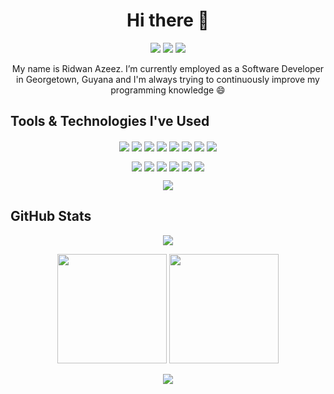 <h1 align="center">
    Hi there 👋 
</h1>

<p align="center">
    <a href="https://www.linkedin.com/in/ridwanazeez/" target="_blank"><img src="https://img.shields.io/badge/LinkedIn-0077B5?style=for-the-badge&logo=linkedin&logoColor=white"></img></a>
    <a href="https://www.twitter.com/awholeskunt/" target="_blank"><img src="https://img.shields.io/badge/Twitter-1D9BF0?style=for-the-badge&logo=twitter&logoColor=white"></img></a>
    <a href="https://www.instagram.com/ridwanazeez/" target="_blank"><img src="https://img.shields.io/badge/Instagram-E4405F?style=for-the-badge&logo=instagram&logoColor=white"></img></a>
</p>

<p align="center">
    My name is Ridwan Azeez. I’m currently employed as a Software Developer in Georgetown, Guyana and I'm always trying to continuously improve my programming knowledge 😄
</p>

## Tools & Technologies I've Used

<p align="center">
    <a href="https://angular.io/" target="_blank"><img align="center" src="https://img.shields.io/badge/Angular-DD0031.svg?style=for-the-badge&logo=angular&logoColor=white"/></a>
    <a href="https://getbootstrap.com/" target="_blank"><img align="center" src="https://img.shields.io/badge/Bootstrap-563D7C.svg?style=for-the-badge&logo=bootstrap&logoColor=white"/></a>
    <a href="https://www.chartjs.org/" target="_blank"><img align="center" src="https://img.shields.io/badge/Chart.js-F5788D.svg?style=for-the-badge&logo=chart.js&logoColor=white"/></a>
    <a href="https://www.w3schools.com/css/default.asp" target="_blank"><img align="center" src="https://img.shields.io/badge/CSS3-1572B6.svg?style=for-the-badge&logo=css3&logoColor=white"/></a>
    <a href="https://www.docker.com" target="_blank"><img align="center" src="https://img.shields.io/badge/Docker-2496ED.svg?style=for-the-badge&logo=docker&logoColor=white"/></a>
    <a href="https://git-scm.com/" target="_blank"><img align="center" src="https://img.shields.io/badge/Git-F05033.svg?style=for-the-badge&logo=git&logoColor=white"/></a>
    <a href="https://www.w3schools.com/html/" target="_blank"><img align="center" src="https://img.shields.io/badge/HTML5-E34F26.svg?style=for-the-badge&logo=html5&logoColor=white"/></a>
    <a href="https://www.javascript.com/" target="_blank"><img align="center" src="https://img.shields.io/badge/JavaScript-323330.svg?style=for-the-badge&logo=javascript&logoColor=F7DF1E"/></a>
</p>

<p align="center">
    <a href="https://laravel.com/" target="_blank"><img align="center" src="https://img.shields.io/badge/Laravel-FF2D20.svg?style=for-the-badge&logo=laravel&logoColor=white"/></a>
    <a href="https://mariadb.org/" target="_blank"><img align="center" src="https://img.shields.io/badge/MariaDB-003545?style=for-the-badge&logo=mariadb&logoColor=white"/></a>
    <a href="https://www.mysql.com/" target="_blank"><img align="center" src="https://img.shields.io/badge/MySQL-00f.svg?style=for-the-badge&logo=mysql&logoColor=white"/></a>
    <a href="https://tailwindcss.com/" target="_blank"><img align="center" src="https://img.shields.io/badge/TailwindCSS-38B2AC.svg?style=for-the-badge&logo=tailwind-css&logoColor=white"/></a>
    <a href="https://code.visualstudio.com/" target="_blank"><img align="center" src="https://img.shields.io/badge/Visual%20Studio%20Code-0078d7.svg?style=for-the-badge&logo=visual-studio-code&logoColor=white"/></a>
    <a href="https://vuejs.org/" target="_blank"><img align="center" src="https://img.shields.io/badge/Vue.js-35495E?style=for-the-badge&logo=vuedotjs&logoColor=4FC08D"/></a>
</p>

<p align="center">
    <a href="https://wordpress.org/" target="_blank"><img align="center" src="https://img.shields.io/badge/WordPress-117AC9.svg?style=for-the-badge&logo=WordPress&logoColor=white"/></a>
</p>

## GitHub Stats

<p align="center">
    <img src="https://github-readme-activity-graph.vercel.app/graph?username=ridwanazeez&theme=tokyo-night&hide_border=true&radius=1&area=true&point=false"></img>
</p>

<p align="center">
    <img height="175" src="https://github-readme-stats.vercel.app/api?username=ridwanazeez&show_icons=true&theme=tokyonight&hide_border=true"></img>
    <img height="175" src="https://github-readme-streak-stats.herokuapp.com?user=ridwanazeez&theme=tokyonight&hide_border=true&mode=daily"></img>
</p>

<p align="center">
    <img src="https://github-readme-stats.vercel.app/api/top-langs/?username=ridwanazeez&theme=tokyonight&hide_border=true&layout=donut"></img>
</p>
